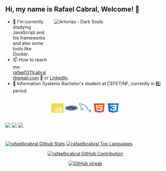 ## Hi, my name is Rafael Cabral, Welcome! 🎈
<img align="right" alt="Artorias - Dark Souls" style="float: right; margin-left: 20px; margin-bottom: 20px;" height="150" src="https://images-wixmp-ed30a86b8c4ca887773594c2.wixmp.com/f/061c5ef8-2616-48a4-af21-9f97322673b3/de6ft4m-d3c2c205-0703-4c65-ab6d-d51cf693c3c5.gif?token=eyJ0eXAiOiJKV1QiLCJhbGciOiJIUzI1NiJ9.eyJzdWIiOiJ1cm46YXBwOjdlMGQxODg5ODIyNjQzNzNhNWYwZDQxNWVhMGQyNmUwIiwiaXNzIjoidXJuOmFwcDo3ZTBkMTg4OTgyMjY0MzczYTVmMGQ0MTVlYTBkMjZlMCIsIm9iaiI6W1t7InBhdGgiOiJcL2ZcLzA2MWM1ZWY4LTI2MTYtNDhhNC1hZjIxLTlmOTczMjI2NzNiM1wvZGU2ZnQ0bS1kM2MyYzIwNS0wNzAzLTRjNjUtYWI2ZC1kNTFjZjY5M2MzYzUuZ2lmIn1dXSwiYXVkIjpbInVybjpzZXJ2aWNlOmZpbGUuZG93bmxvYWQiXX0.i-KLR2Hf3i7E9iAsVdx4jQ4opMnesc_EzzvbvKhOS98" width="350" height="350">

- 📕 I'm currently studying JavaScript and his frameworks and also some tools like Docker.
- 📫 How to reach me: rafael1311cabral@gmail.com 📩 or [LinkedIn](https://www.linkedin.com/in/rafael-b-cabral/).
- 📍 Information Systems Bachelor's student at CEFET/NF, currently in 6️⃣ period.

<div style="display: inline_block; text-align: center;"><br>
  <img align="center" alt="js" height="30" width="40" src="https://raw.githubusercontent.com/devicons/devicon/master/icons/javascript/javascript-plain.svg">
  <img align="center" alt="php" height="30" width="40" src="https://raw.githubusercontent.com/devicons/devicon/master/icons/php/php-original.svg">
  <img align="center" alt="mysql" height="30" width="40" src="https://raw.githubusercontent.com/devicons/devicon/master/icons/mysql/mysql-original.svg">
  <img align="center" alt="html" height="30" width="40" src="https://raw.githubusercontent.com/devicons/devicon/master/icons/html5/html5-original.svg">
  <img align="center" alt="css" height="30" width="40" src="https://raw.githubusercontent.com/devicons/devicon/master/icons/css3/css3-original.svg">
</div>

<br>

  <a href = "https://wa.me/5522988103858"><img src="https://img.shields.io/badge/-whatsapp-%23333?style=for-the-badge&logo=whatsapp&logoColor=green" target="_blank"></a>
  <a href="https://www.linkedin.com/in/rafael-b-cabral/" target="_blank"><img src="https://img.shields.io/badge/-LinkedIn-%230077B5?style=for-the-badge&background-color:grey&logo=linkedin&logoColor=white" target="_blank"></a> 
  <a href = "mailto:rafael1311cabral@gmail.com"><img src="https://img.shields.io/badge/-Gmail-%23333?style=for-the-badge&logo=gmail&logoColor=white" target="_blank"></a>

<h1></h1>

<a> 
  <a href="https://github.com/rafaelbcabral"><img alt="rafaelbcabral Github Stats" src="https://denvercoder1-github-readme-stats.vercel.app/api?username=rafaelbcabral&show_icons=true&count_private=true&theme=react&border_color=7F3FBF&bg_color=0D1117&title_color=F85D7F&icon_color=F8D866" height="192px" width="49.5%"/></a>
  <a href="https://github.com/rafaelbcabral"><img alt="rafaelbcabral Top Languages" src="https://denvercoder1-github-readme-stats.vercel.app/api/top-langs/?username=rafaelbcabral&langs_count=8&layout=compact&theme=react&border_color=7F3FBF&bg_color=0D1117&title_color=F85D7F&icon_color=F8D866" height="192px" width="49.5%"/></a>
</a>

<p align="center">
  <a href="https://github.com/rafaelbcabral">
    <img src="https://github-profile-summary-cards.vercel.app/api/cards/profile-details?username=rafaelbcabral&theme=radical" alt="rafaelbcabral GitHub Contribution"/>
  </a>
</p>

<p align="center">
  <a href="https://github.com/rafaelbcabral">
    <img src="https://github-readme-streak-stats.herokuapp.com/?user=rafaelbcabral&theme=radical&border=7F3FBF&background=0D1117" alt="GitHub streak"/>
  </a>
</p>





